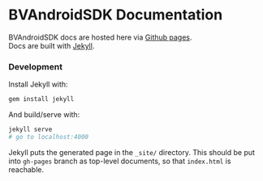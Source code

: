 # BVAndroidSDK Documentation
BVAndroidSDK docs are hosted here via [Github pages](https://pages.github.com).  
Docs are built with [Jekyll](https://jekyllrb.com).  

### Development
Install Jekyll with:  
```bash
gem install jekyll
```
And build/serve with:
```bash
jekyll serve  
# go to localhost:4000
```  

Jekyll puts the generated page in the `_site/` directory. This should be put into `gh-pages` branch as top-level documents, so that `index.html` is reachable.